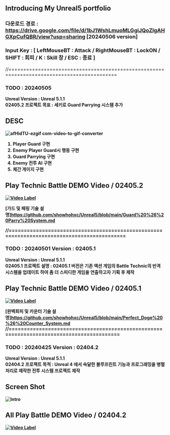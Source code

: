 ## Introducing My Unreal5 portfolio

### 다운로드 경로 : https://drive.google.com/file/d/1bJ1WshLmuoMLGgiJQoZlgAHGXpCufQBR/view?usp=sharing [20240506 version]
### Input Key : [ LeftMouseBT : Attack / RightMouseBT : LockON / SHIFT : 회피 / K : Skill 창 / ESC : 종료 ]

//===========================================================================================

### TODO : 20240505 
<strong>Unreal Version : Unreal 5.1.1<br/> 
<strong>02405.2 프로젝트 목표 : 세키로 Guard Parrying 시스템 추가

## DESC
![afHidTU-ezgif com-video-to-gif-converter](https://github.com/showhohxc/Unreal5/assets/98040028/5a9c718c-2936-47eb-bdd3-4eac737c607a)
1. Player Guard 구현
2. Enemy Player Guard시 행동 구현
3. Guard Parrying 구현
4. Enemy 전투 AI 구현
5. 체간 게이지 구현

## Play Technic Battle DEMO Video / 02405.2

[![Video Label](http://img.youtube.com/vi/IIYdqRWlBD4/0.jpg)](https://youtu.be/IIYdqRWlBD4)

[가드 및 패링 기술 설명]https://github.com/showhohxc/Unreal5/blob/main/Guard%20%26%20Parry%20System.md


//===========================================================================================

### TODO : 20240501 Version : 02405.1

<strong>Unreal Version : Unreal 5.1.1<br/> 
<strong>02405.1 프로젝트 설명 : 02405.1 버전은 기존 액션 게임의 Battle Technic의 반격 시스템을 업데이트 하여 좀 더 스피디한 게임을 연출하고자 기획 후 제작

## Play Technic Battle DEMO Video / 02405.1
[![Video Label](http://img.youtube.com/vi/mwwzEB7ekw4/0.jpg)](https://youtu.be/mwwzEB7ekw4)

[완벽회피 및 카운터 기술 설명]https://github.com/showhohxc/Unreal5/blob/main/Perfect_Doge%20%26%20Counter_System.md
//=========================================================================================

### TODO : 20240425 Version : 02404.2 

<strong>Unreal Version : Unreal 5.1.1<br/> 
<strong>02404.2 프로젝트 목적 : Unreal 4 에서 숙달한 블루프린트 기능과 프로그래밍을 병렬처리로 제작한 전투 시스템 프로젝트 제작

## Screen Shot
![Intro](https://github.com/showhohxc/Unreal5/assets/98040028/a561d302-7cd4-4c8b-a1af-16939add64de)

## All Play Battle DEMO Video / 02404.2
[![Video Label](http://img.youtube.com/vi/Cv_TdveLz5M/0.jpg)](https://youtu.be/Cv_TdveLz5M)
